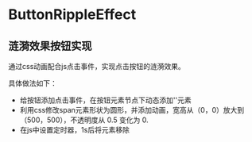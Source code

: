 # ButtonRippleEffect
## 涟漪效果按钮实现
通过css动画配合js点击事件，实现点击按钮的涟漪效果。

具体做法如下：
* 给按钮添加点击事件，在按钮元素节点下动态添加'<span>'元素
* 利用css修改span元素形状为圆形，并添加动画，宽高从（0，0）放大到 （500，500），不透明度从 0.5 变化为 0.
* 在js中设置定时器，1s后将<span>元素移除
